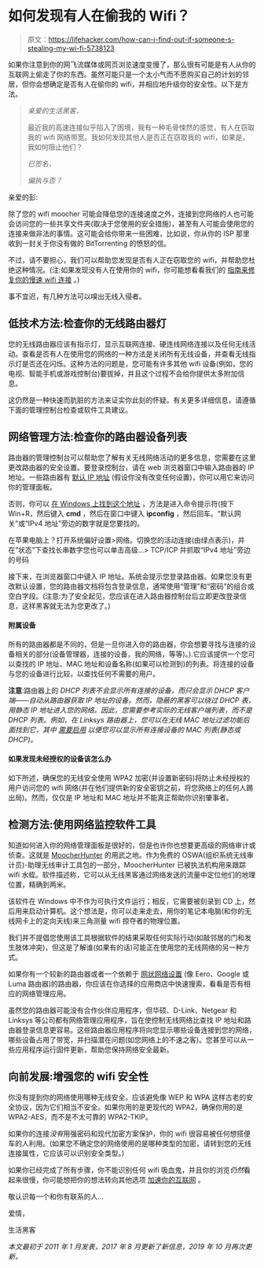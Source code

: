 # 如何发现有人在偷我的 Wifi？

> 原文：<https://lifehacker.com/how-can-i-find-out-if-someone-s-stealing-my-wi-fi-5738123>

如果你注意到你的网飞流媒体或网页浏览速度变慢了，那么很有可能是有人从你的互联网上偷走了你的东西。虽然可能只是一个太小气而不愿购买自己的计划的邻居，但你会想确定是否有人在偷你的 wifi，并相应地升级你的安全性。以下是方法。

> *亲爱的生活黑客，*
> 
> 最近我的高速连接似乎陷入了困境，我有一种毛骨悚然的感觉，有人在窃取我的 wifi 网络带宽。我如何发现其他人是否正在窃取我的 wifi，如果是，我如何阻止他们？
> 
> *已签名，*
> 
> *偏执与否？*

亲爱的彭:

除了您的 wifi moocher 可能会降低您的连接速度之外，连接到您网络的人也可能会访问您的一些共享文件夹(取决于您使用的安全措施)，甚至有人可能会使用您的连接来做非法的事情。这可能会给你带来一些困难，比如说，你从你的 ISP 那里收到一封关于你没有做的 BitTorrenting 的愤怒的信。



不过，请不要担心，我们可以帮助您发现是否有人正在窃取您的 wifi，并帮助您杜绝这种情况。(注:如果发现没有人在使用你的 wifi，你可能想看看我们的 [指南来修复你的慢速 wifi 连接](https://lifehacker.com/the-best-ways-to-boost-your-home-wifi-5931743) 。)

事不宜迟，有几种方法可以嗅出无线入侵者。

## **低技术方法:检查你的无线路由器灯**

您的无线路由器应该有指示灯，显示互联网连接、硬连线网络连接以及任何无线活动。查看是否有人在使用您的网络的一种方法是关闭所有无线设备，并查看无线指示灯是否还在闪烁。这种方法的问题是，您可能有许多其他 wifi 设备(例如，您的电视、智能手机或游戏控制台)要拔掉，并且这个过程不会给你提供太多附加信息。

这仍然是一种快速而肮脏的方法来证实你此刻的怀疑。有关更多详细信息，请遵循下面的管理控制台检查或软件工具建议。

## **网络管理方法:检查你的路由器设备列表**

路由器的管理控制台可以帮助您了解有关无线网络活动的更多信息，您需要在这里更改路由器的安全设置。要登录控制台，请在 web 浏览器窗口中输入路由器的 IP 地址。一些路由器有 [默认 IP 地址](https://www.digitaltrends.com/computing/how-to-find-your-routers-ip-and-admin/) (假设你没有改变任何设置)，你可以用它来访问你的管理面板。

否则，你可以 [在 Windows 上找到这个地址](https://lifehacker.com/how-to-find-your-local-and-external-ip-address-5833108) ，方法是进入命令提示符(按下 Win+R，然后键入 **cmd** ，然后在窗口中键入 **ipconfig** ，然后回车。“默认网关”或“IPv4 地址”旁边的数字就是您要找的。

在苹果电脑上？打开系统偏好设置>网络。切换您的活动连接(由绿点表示)，并在“状态”下查找长串数字您也可以单击高级...> TCP/ICP 并抓取“IPv4 地址”旁边的号码

接下来，在浏览器窗口中键入 IP 地址。系统会提示您登录路由器。如果您没有更改默认设置，您的路由器文档将包含登录信息，通常使用“管理”和“密码”的组合或空白字段。(注意:为了安全起见，您应该在进入路由器控制台后立即更改登录信息，这样黑客就无法为您更改了。)

#### **附属设备**

所有的路由器都是不同的，但是一旦你进入你的路由器，你会想要寻找与连接的设备相关的部分(设备管理器，连接的设备，我的网络，等等)。).它应该提供一个您可以查找的 IP 地址、MAC 地址和设备名称(如果可以检测到)的列表。将连接的设备与您的设备进行比较，以查找任何不需要的用户。

**注意**:路由器上的 *DHCP 列表不会显示所有连接的设备，而只会显示 DHCP 客户端——自动从路由器获取 IP 地址的设备。然而，隐蔽的黑客可以绕过 DHCP 表，用静态 IP 地址进入您的网络。因此，您需要参考实际的无线客户端列表，而不是 DHCP 列表。例如，在 Linksys 路由器上，您可以在无线 MAC 地址过滤功能后面找到它，其中* [*需要启用*](https://www.linksys.com/us/support-article/?articleNum=132635) *以便您可以显示所有连接设备的 MAC 列表(静态或 DHCP)。*

#### **如果发现未经授权的设备该怎么办**

如下所述，确保您的无线安全使用 WPA2 加密(并设置新密码)将防止未经授权的用户访问您的 wifi 网络(并在他们提供新的安全密钥之前，将您网络上的任何人踢出局)。然而，仅仅是 IP 地址和 MAC 地址并不能真正帮助你识别肇事者。

## **检测方法:使用网络监控软件工具**

知道如何进入你的网络管理面板是很好的，但是也许你也想要更高级的网络审计或侦查。这就是 [MoocherHunter](http://securitystartshere.org/page-software-moocherhunter.htm) 的用武之地。作为免费的 OSWA(组织系统无线审计员)-助理无线审计工具包的一部分，MoocherHunter 已被执法机构用来跟踪 wifi 水蛭。软件描述称，它可以从无线黑客通过网络发送的流量中定位他们的地理位置，精确到两米。

该软件在 Windows 中不作为可执行文件运行；相反，它需要被刻录到 CD 上，然后用来启动计算机。这个想法是，你可以走来走去，用你的笔记本电脑(和你的无线网卡上的定向天线)来三角测量 wifi 掠夺者的物理位置。

我们并不提倡您使用该工具根据软件的结果采取任何实际行动(如敲邻居的门和发生肢体冲突)，但这是了解谁(如果有的话)可能正在使用您的无线网络的另一种方式。

如果你有一个较新的路由器或者一个依赖于 [网状网络设置](https://lifehacker.com/what-is-mesh-networking-and-will-it-solve-my-wi-fi-prob-1789814700) (像 Eero、Google 或 Luma 路由器)的路由器，你应该在你选择的应用商店中快速搜索，看看是否有相应的网络管理应用。

虽然您的路由器可能没有合作伙伴应用程序，但华硕、D-Link、Netgear 和 Linksys 等公司都有网络管理应用程序，旨在使控制无线网络比查找 IP 地址和路由器登录信息更容易。这些路由器应用程序将向您显示哪些设备连接到您的网络，哪些设备占用了带宽，并扫描潜在问题(如您网络上的不速之客)。您甚至可以从一些应用程序运行固件更新，帮助您保持网络安全最新。

## **向前发展:增强您的 wifi 安全性**

你没有提到你的网络使用哪种无线安全。应该避免像 WEP 和 WPA 这样古老的安全协议，因为它们相当不安全。如果你用的是更现代的 WPA2，确保你用的是 WPA2-AES，而不是不太可靠的 WPA2-TKIP。

如果你的连接*没有*用强密码和现代加密方案保护，你的 wifi 很容易被任何想搭便车的人利用。(如果您不确定您的网络使用的是哪种类型的加密，请转到您的无线连接属性，它应该可以识别安全类型。)

如果你已经完成了所有步骤，你不能识别任何 wifi 吸血鬼，并且你的浏览*仍然*看起来很慢，你可能想把你的想法转向其他选项 [加速你的互联网](https://lifehacker.com/top-10-ways-to-deal-with-a-slow-internet-connection-514138634) 。

敬认识每一个和你有联系的人...

爱情，

生活黑客

*本文最初于 2011 年 1 月发表，2017 年 8 月更新了新信息，2019 年 10 月再次更新。*